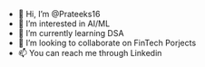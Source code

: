 - 👋 Hi, I’m @Prateeks16
- 👀 I’m interested in AI/ML
- 🌱 I’m currently learning DSA
- 💞️ I’m looking to collaborate on FinTech Porjects
- 📫 You can reach me through Linkedin
  

<!---
Prateeks16/Prateeks16 is a ✨ special ✨ repository because its `README.md` (this file) appears on your GitHub profile.
You can click the Preview link to take a look at your changes.
--->
